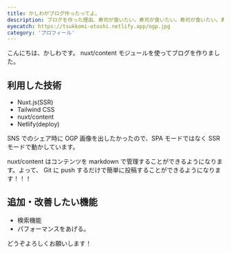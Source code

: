 ```yaml
---
title: かしわがブログ作ったってよ。
description: ブログを作った理由、寿司が食いたい。寿司が食いたい。寿司が食いたい。寿司が食いたい。寿司が食いたい。寿司が食いたい。寿司が食いたい。寿司が食いたい。寿司が食いたい。寿司が食いたい。
eyecatch: https://tsukkomi-otoshi.netlify.app/ogp.jpg
category: 'プロフィール'
---
```


こんにちは、かしわです。
nuxt/content モジュールを使ってブログを作りました。

## 利用した技術

- Nuxt.js(SSR)
- Tailwind CSS
- nuxt/content
- Netlify(deploy)

SNS でのシェア時に OGP 画像を出したかったので、SPA モードではなく SSR モードで動かしています。

nuxt/content はコンテンツを markdown で管理することができるようになります。よって、 Git に push するだけで簡単に投稿することができるようになります！！！

## 追加・改善したい機能

- 検索機能
- パフォーマンスをあげる。

どうぞよろしくお願いします！
